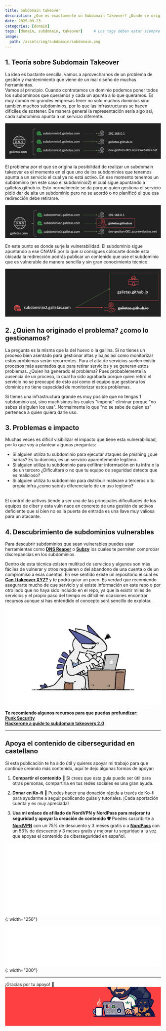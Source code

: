 ```yaml
---
title: Subdomain takeover
description: ¿Que es exactamente un Subdomain Takeover? ¿Donde se origina?
date: 2025-09-23
categories: [domain]
tags: [domain, subdomain, takeover]     # Los tags deben estar siempre en minúsculas.
image:
  path: /assets/img/subdomain/subdomain.png
---
```


## 1. Teoría sobre Subdomain Takeover
La idea es bastante sencilla, vamos a aprovecharnos de un problema de gestión y mantenimiento que viene de un mal diseño de muchas herramientas. <br>
Vamos al principio. Cuando contratamos un dominio podemos poner todos los subdominoos que queramos y cada un apunta a lo que queramos. Es muy común en grandes empresas tener no solo muchos dominios sino también muchos subdominios, por lo que las infrastructuras se hacen dificiles de sostener. De manera general la representación sería algo así, cada subdominio apunta a un servicio diferente.

![Desktop View](assets/img/subdomain/subdomain1.png)

El problema por el que se origina la posibilidad de realizar un subdomain takeover es el momento en el que uno de los subdominios que tenemos apunta a un servicio el cual ya no está activo. En ese momento tenemos un subdominio (en este caso el subdominio2) el cual sigue apuntando a galletas.github.io. Esto normalmente se da porque quien gestiona el servicio pidió dar de alta un subdominio pero no se acordó o no planificó el que esa redirección debe retirarse.

![Desktop View](assets/img/subdomain/subdomain2.png)

En este punto es donde surje la vulnerabilidad. El subdominio sigue apuntando a ese CNAME por lo que si consigues colocarte donde esta úbicada la redirección podrás publicar un contenido que use el subdominio que es vulnerable de manera sencilla y sin gran conocimiento técnico. 

![Desktop View](assets/img/subdomain/subdomain3.png)


## 2. ¿Quien ha originado el problema? ¿como lo gestionamos?
La pregunta es la misma que la del huevo o la gallina. Si no tienes un proceso bien asentado para gestionar altas y bajas así como monitorizar estos problemas serán recurrentes. Para el alta de servicios suelen existir procesos más asentados que para retirar servicios y se generan estos problemas. ¿Quien ha generado el problema? Pues probablemente la ausencia de un proceso, la cual ha sido agrabada porque quien retiró el servicio no se preocupó de esto así como el equipo que gestiona los dominios no tiene capacidad de monitorizar estos problemas. <br>

Si tienes una infrastructura grande es muy posible que no tengas 1 subdominio así, sino muchísimos los cuales "impone" eliminar porque "no sabes si alguien los usa". Normalmente lo que "no se sabe de quien es" pertenece a quien quiera darle uso. 


## 3. Problemas e impacto
Muchas veces es dificil visibilizar el impacto que tiene esta vulnerabilidad, por lo que voy a plantear algunas preguntas:
- Si alguien utiliza tu subdominio para ejecutar ataques de phishing ¿que harías? Es tu dominio, es un servicio aparentemente legitimo.
- Si alguien utiliza tu subdominio para exfiltrar información en tu infra o la de un tercero ¿Dificultará o no que tu equipo de seguridad detecte que es malicioso?
- Si alguien utiliza tu subdominio para distribuir malware a terceros o tu propia infra ¿como sabrás diferenciarlo de un uso legitimo?

<br>
El control de activos tiende a ser una de las principales dificultades de los equipos de ciber y esta vuln nace en concreto de una gestión de activos deficiente que si bien no es la puerta de entrada es una llave muy valiosa para un atacante. 


## 4. Descubrimiento de subdominios vulnerables
Para descubrir subdominios que sean vulnerables puedes usar herramientas como [**DNS Reaper**](https://github.com/punk-security/dnsReaper) o [**Subzy**](https://github.com/PentestPad/subzy) los cuales te permiten comprobar discrepancias en los subdominios. <br>

Dentro de esta técnica existen multitud de servicios y algunos son más fáciles de vulnerar y otros requieren o del abandono de una cuenta o de un compromiso a esas cuentas. En ese sentido existe un repositorio el cual es [**Can I takeover XYZ?**](https://github.com/EdOverflow/can-i-take-over-xyz) y te podrá guiar un poco. Es verdad que recomiendo asegurarte mucho de que servicio y si existe información en este repo o por otro lado que no haya sido incluido en el repo, ya que la existir miles de servicios y el propio paso del tiempo es dificil en ocasiones encontrar recursos aunque si has entendido el concepto será sencillo de explotar. 

![Desktop View](assets/img/subdomain/lugia.jpg)



**Te recomiendo algunos recursos para que puedas profundizar:** <br>
[**Punk Security**](https://punksecurity.co.uk/dnsreaper/) <br>
[**Hackerone a guide to subdomain takeovers 2.0**](https://www.hackerone.com/blog/guide-subdomain-takeovers-20) <br>




---
## Apoya el contenido de ciberseguridad en castellano

Si esta publicación te ha sido útil y quieres apoyar mi trabajo para que continúe creando más contenido, aquí te dejo algunas formas de apoyar:

1. **Compartir el contenido**  📲
   Si crees que esta guía puede ser útil para otras personas, compartirla en tus redes sociales es una gran ayuda. 

2. **Donar en Ko-fi**  💖
   Puedes hacer una donación rápida a través de Ko-fi para ayudarme a seguir publicando guías y tutoriales. ¡Cada aportación cuenta y es muy apreciada! 
   <script type='text/javascript' src='https://storage.ko-fi.com/cdn/widget/Widget_2.js'></script><script type='text/javascript'>kofiwidget2.init('Apoya este contenido!', '#455d85', 'A0A41BO608');kofiwidget2.draw();</script> 
   
3. **Usa mi enlace de afiliado de NordVPN y NordPass para mejorar tu seguridad y apoyar la creación de contenido**  🛡️
   Puedes suscribirte a [**NordVPN**](https://go.nordvpn.net/aff_c?offer_id=15&aff_id=132246&url_id=902) con un 75% de descuento y 3 meses gratis o a [**NordPass**](https://nordpass.com/special/?utm_medium=affiliate&utm_term&utm_content&utm_campaign=off488&utm_source=aff132246&aff_free) con un 53% de descuento y 3 meses gratis y mejorar tu seguridad a la vez que apoyas el contenido de ciberseguridad en español. <br>
   
![Desktop View](/assets/img/Nordvpn/logonordvpn.png){: width="250"}

![Desktop View](assets/img/Nordvpn/logonordpass.png){: width="200"}

---

¡Gracias por tu apoyo! 🙏
![Desktop View](assets/img/banner.png) <br>
